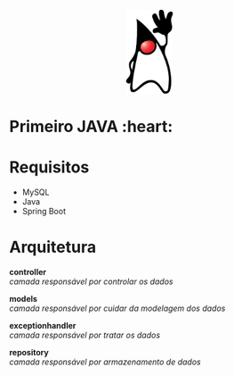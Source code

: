 <p align="center">
<img src="/imagens/Duke.png" height="150">
</p>

<h1> 
 Primeiro JAVA :heart: 
</h1>

# Requisitos
- MySQL <br>
- Java <br>
- Spring Boot

# Arquitetura

**controller** <br>
*camada responsável por controlar os dados*

**models** <br>
*camada responsável por cuidar da modelagem dos dados*

**exceptionhandler** <br>
*camada responsável por tratar os dados*

**repository** <br>
*camada responsável por armazenamento de dados* 
